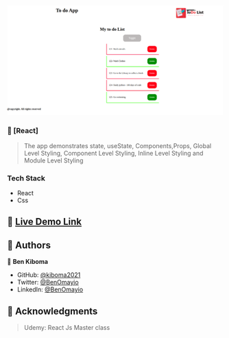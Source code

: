 <a name="readme-top"></a>

<!-- PROJECT DESCRIPTION -->
![Alt text](<Screenshot from 2023-11-29 16-11-35.png>)
### 📖 [React] <a name="about-project"></a>

> The app demonstrates state, useState, Components,Props, Global Level Styling, Component Level Styling, Inline Level Styling and Module Level Styling


### Tech Stack <a name="tech-stack"></a>

- React
- Css


## 🚀 <a href="https://kiboma2021.github.io/React---TodoApp/" target="_blank">Live Demo Link</a>


## 👥 Authors <a name="authors"></a>

👤 **Ben Kiboma**

- GitHub: [@kiboma2021](https://github.com/kiboma2021)
- Twitter: [@BenOmayio](https://twitter.com/omayiobenj)
- LinkedIn: [@BenOmayio](https://www.linkedin.com/in/ben-kiboma/)


<!-- ACKNOWLEDGEMENTS -->

## 🙏 Acknowledgments <a name="acknowledgements"></a>

> Udemy: React Js Master class
